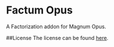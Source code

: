 Factum Opus
====================

A Factorization addon for Magnum Opus.

##License
The license can be found [here](LICENSE.md).